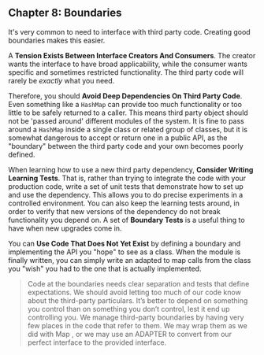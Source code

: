 ## Chapter 8: Boundaries

It's very common to need to interface with third party code. Creating good boundaries makes this easier.

A **Tension Exists Between Interface Creators And Consumers**. The creator wants the interface to have broad applicability, while the consumer wants specific and sometimes restricted functionality. The third party code will rarely be *exactly* what you need.

Therefore, you should **Avoid Deep Dependencies On Third Party Code**. Even something like a `HashMap` can provide too much functionality or too little to be safely returned to a caller. This means third party object should not be 'passed around' different modules of the system. It is fine to pass around a `HashMap` inside a single class or related group of classes, but it is somewhat dangerous to accept or return one in a public API, as the "boundary" between the third party code and your own becomes poorly defined.

When learning how to use a new third party dependency, **Consider Writing Learning Tests**. That is, rather than trying to integrate the code with your production code, write a set of unit tests that demonstrate how to set up and use the dependency. This allows you to do precise experiments in a controlled environment. You can also keep the learning tests around, in order to verify that new versions of the dependency do not break functionality you depend on. A set of **Boundary Tests** is a useful thing to have when new upgrades come in.

You can **Use Code That Does Not Yet Exist** by defining a boundary and implementing the API you "hope" to see as a class. When the module is finally written, you can simply write an adapted to map calls from the class you "wish" you had to the one that is actually implemented.

>Code at the boundaries needs clear separation and tests that define expectations. We should avoid letting too much of our code know about the third-party particulars. It’s better to depend on something you control than on something you don’t control, lest it end up
controlling you.
We manage third-party boundaries by having very few places in the code that refer to them. We may wrap them as we did with Map , or we may use an ADAPTER to convert from our perfect interface to the provided interface.